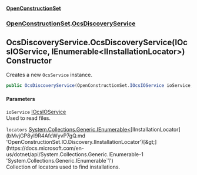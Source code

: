 #### [OpenConstructionSet](index.md 'index')
### [OpenConstructionSet](index.md#OpenConstructionSet 'OpenConstructionSet').[OcsDiscoveryService](xLh4AKenI1O4SsbfQkmoNQ.md 'OpenConstructionSet.OcsDiscoveryService')
## OcsDiscoveryService.OcsDiscoveryService(IOcsIOService, IEnumerable&lt;IInstallationLocator&gt;) Constructor
Creates a new `OcsService` instance.  
```csharp
public OcsDiscoveryService(OpenConstructionSet.IOcsIOService ioService, System.Collections.Generic.IEnumerable<OpenConstructionSet.IO.Discovery.IInstallationLocator> locators);
```
#### Parameters
<a name='OpenConstructionSet_OcsDiscoveryService_OcsDiscoveryService(OpenConstructionSet_IOcsIOService_System_Collections_Generic_IEnumerable_OpenConstructionSet_IO_Discovery_IInstallationLocator_)_ioService'></a>
`ioService` [IOcsIOService](No0G5igUcUOm46RZK2qdqg.md 'OpenConstructionSet.IOcsIOService')  
Used to read files.
  
<a name='OpenConstructionSet_OcsDiscoveryService_OcsDiscoveryService(OpenConstructionSet_IOcsIOService_System_Collections_Generic_IEnumerable_OpenConstructionSet_IO_Discovery_IInstallationLocator_)_locators'></a>
`locators` [System.Collections.Generic.IEnumerable&lt;](https://docs.microsoft.com/en-us/dotnet/api/System.Collections.Generic.IEnumerable-1 'System.Collections.Generic.IEnumerable`1')[IInstallationLocator](bMvjGP8yI9R4AfcWyvP7gQ.md 'OpenConstructionSet.IO.Discovery.IInstallationLocator')[&gt;](https://docs.microsoft.com/en-us/dotnet/api/System.Collections.Generic.IEnumerable-1 'System.Collections.Generic.IEnumerable`1')  
Collection of locators used to find installations.
  
